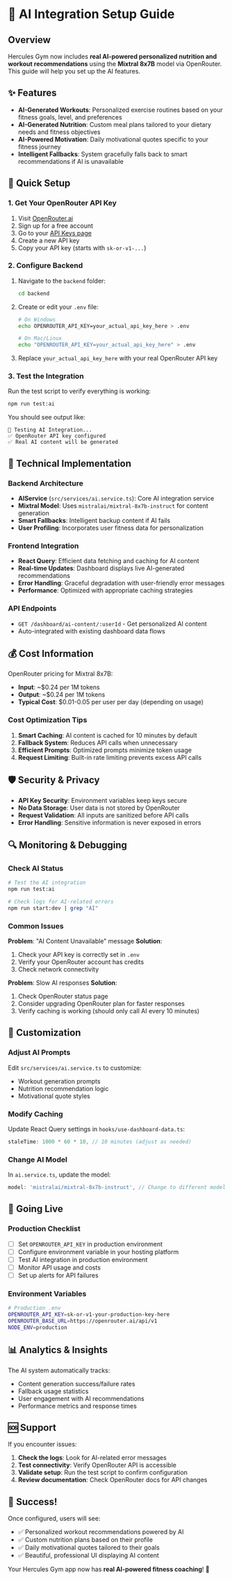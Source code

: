 # 🤖 AI Integration Setup Guide

## Overview

Hercules Gym now includes **real AI-powered personalized nutrition and workout recommendations** using the **Mixtral 8x7B** model via OpenRouter. This guide will help you set up the AI features.

## ✨ Features

- **AI-Generated Workouts**: Personalized exercise routines based on your fitness goals, level, and preferences
- **AI-Generated Nutrition**: Custom meal plans tailored to your dietary needs and fitness objectives
- **AI-Powered Motivation**: Daily motivational quotes specific to your fitness journey
- **Intelligent Fallbacks**: System gracefully falls back to smart recommendations if AI is unavailable

## 🚀 Quick Setup

### 1. Get Your OpenRouter API Key

1. Visit [OpenRouter.ai](https://openrouter.ai)
2. Sign up for a free account
3. Go to your [API Keys page](https://openrouter.ai/keys)
4. Create a new API key
5. Copy your API key (starts with `sk-or-v1-...`)

### 2. Configure Backend

1. Navigate to the `backend` folder:

    ```bash
    cd backend
    ```

2. Create or edit your `.env` file:

    ```bash
    # On Windows
    echo OPENROUTER_API_KEY=your_actual_api_key_here > .env

    # On Mac/Linux
    echo "OPENROUTER_API_KEY=your_actual_api_key_here" > .env
    ```

3. Replace `your_actual_api_key_here` with your real OpenRouter API key

### 3. Test the Integration

Run the test script to verify everything is working:

```bash
npm run test:ai
```

You should see output like:

```
🤖 Testing AI Integration...
✅ OpenRouter API key configured
✅ Real AI content will be generated
```

## 🔧 Technical Implementation

### Backend Architecture

- **AIService** (`src/services/ai.service.ts`): Core AI integration service
- **Mixtral Model**: Uses `mistralai/mixtral-8x7b-instruct` for content generation
- **Smart Fallbacks**: Intelligent backup content if AI fails
- **User Profiling**: Incorporates user fitness data for personalization

### Frontend Integration

- **React Query**: Efficient data fetching and caching for AI content
- **Real-time Updates**: Dashboard displays live AI-generated recommendations
- **Error Handling**: Graceful degradation with user-friendly error messages
- **Performance**: Optimized with appropriate caching strategies

### API Endpoints

- `GET /dashboard/ai-content/:userId` - Get personalized AI content
- Auto-integrated with existing dashboard data flows

## 💰 Cost Information

OpenRouter pricing for Mixtral 8x7B:

- **Input**: ~$0.24 per 1M tokens
- **Output**: ~$0.24 per 1M tokens
- **Typical Cost**: $0.01-0.05 per user per day (depending on usage)

### Cost Optimization Tips

1. **Smart Caching**: AI content is cached for 10 minutes by default
2. **Fallback System**: Reduces API calls when unnecessary
3. **Efficient Prompts**: Optimized prompts minimize token usage
4. **Request Limiting**: Built-in rate limiting prevents excess API calls

## 🛡️ Security & Privacy

- **API Key Security**: Environment variables keep keys secure
- **No Data Storage**: User data is not stored by OpenRouter
- **Request Validation**: All inputs are sanitized before API calls
- **Error Handling**: Sensitive information is never exposed in errors

## 🔍 Monitoring & Debugging

### Check AI Status

```bash
# Test the AI integration
npm run test:ai

# Check logs for AI-related errors
npm run start:dev | grep "AI"
```

### Common Issues

**Problem**: "AI Content Unavailable" message
**Solution**:

1. Check your API key is correctly set in `.env`
2. Verify your OpenRouter account has credits
3. Check network connectivity

**Problem**: Slow AI responses
**Solution**:

1. Check OpenRouter status page
2. Consider upgrading OpenRouter plan for faster responses
3. Verify caching is working (should only call AI every 10 minutes)

## 🎯 Customization

### Adjust AI Prompts

Edit `src/services/ai.service.ts` to customize:

- Workout generation prompts
- Nutrition recommendation logic
- Motivational quote styles

### Modify Caching

Update React Query settings in `hooks/use-dashboard-data.ts`:

```typescript
staleTime: 1000 * 60 * 10, // 10 minutes (adjust as needed)
```

### Change AI Model

In `ai.service.ts`, update the model:

```typescript
model: 'mistralai/mixtral-8x7b-instruct', // Change to different model
```

## 🚀 Going Live

### Production Checklist

- [ ] Set `OPENROUTER_API_KEY` in production environment
- [ ] Configure environment variable in your hosting platform
- [ ] Test AI integration in production environment
- [ ] Monitor API usage and costs
- [ ] Set up alerts for API failures

### Environment Variables

```bash
# Production .env
OPENROUTER_API_KEY=sk-or-v1-your-production-key-here
OPENROUTER_BASE_URL=https://openrouter.ai/api/v1
NODE_ENV=production
```

## 📊 Analytics & Insights

The AI system automatically tracks:

- Content generation success/failure rates
- Fallback usage statistics
- User engagement with AI recommendations
- Performance metrics and response times

## 🆘 Support

If you encounter issues:

1. **Check the logs**: Look for AI-related error messages
2. **Test connectivity**: Verify OpenRouter API is accessible
3. **Validate setup**: Run the test script to confirm configuration
4. **Review documentation**: Check OpenRouter docs for API changes

## 🎉 Success!

Once configured, users will see:

- ✅ Personalized workout recommendations powered by AI
- ✅ Custom nutrition plans based on their profile
- ✅ Daily motivational quotes tailored to their goals
- ✅ Beautiful, professional UI displaying AI content

Your Hercules Gym app now has **real AI-powered fitness coaching**! 🚀
